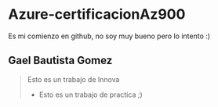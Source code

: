 # Azure-certificacionAz900
Es mi comienzo en github, no soy muy bueno pero lo intento :) 
## Gael Bautista Gomez
> Esto es un trabajo de Innova 
> - Esto es un trabajo de practica ;)
